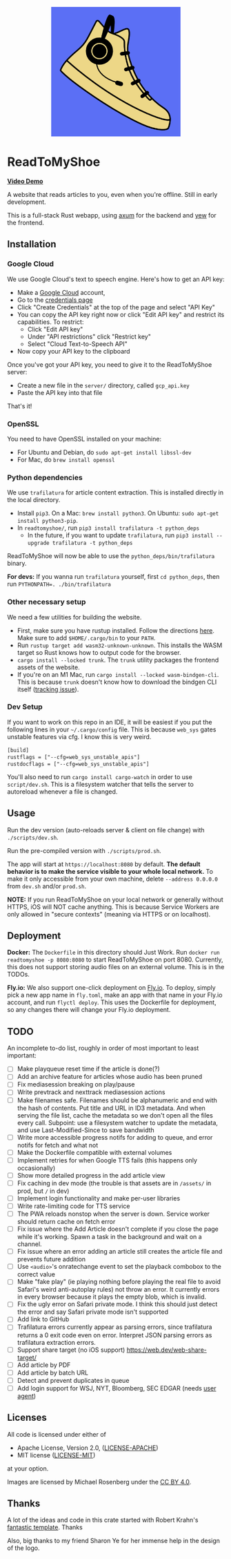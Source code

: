 <p align="center">
    <img width="300" height="300" src="logos/rtms-color-512x512.png" alt="ReadToMyShoe logo">
</p>

# ReadToMyShoe

[**Video Demo**](https://www.dropbox.com/s/7i65qyv2i9uosp5/readtomyshoe_demo.mp4?dl=0)

A website that reads articles to you, even when you're offline. Still in early development.

This is a full-stack Rust webapp, using [axum](https://github.com/tokio-rs/axum) for the backend and [yew](https://yew.rs/) for the frontend.

## Installation

### Google Cloud

We use Google Cloud's text to speech engine. Here's how to get an API key:

* Make a [Google Cloud](https://cloud.google.com) account,
* Go to the [credentials page](https://console.cloud.google.com/apis/credentials)
* Click "Create Credentials" at the top of the page and select "API Key"
* You can copy the API key right now or click "Edit API key" and restrict its capabilities. To restrict:
    * Click "Edit API key"
    * Under "API restrictions" click "Restrict key"
    * Select "Cloud Text-to-Speech API"
* Now copy your API key to the clipboard

Once you've got your API key, you need to give it to the ReadToMyShoe server:

* Create a new file in the `server/` directory, called `gcp_api.key`
* Paste the API key into that file

That's it!

### OpenSSL

You need to have OpenSSL installed on your machine:

* For Ubuntu and Debian, do `sudo apt-get install libssl-dev`
* For Mac, do `brew install openssl`

### Python dependencies

We use `trafilatura` for article content extraction. This is installed directly in the local directory.

* Install `pip3`. On a Mac: `brew install python3`. On Ubuntu: `sudo apt-get install python3-pip`.
* In `readtomyshoe/`, run `pip3 install trafilatura -t python_deps`
    * In the future, if you want to update `trafilatura`, run `pip3 install --upgrade trafilatura -t python_deps`

ReadToMyShoe will now be able to use the `python_deps/bin/trafilatura` binary.

**For devs:** If you wanna run `trafilatura` yourself, first `cd python_deps`, then run `PYTHONPATH=. ./bin/trafilatura`

### Other necessary setup

We need a few utilities for building the website.

* First, make sure you have rustup installed. Follow the directions [here](https://rustup.rs/). Make sure to add `$HOME/.cargo/bin` to your `PATH`.
* Run `rustup target add wasm32-unknown-unknown`. This installs the WASM target so Rust knows how to output code for the browser.
* `cargo install --locked trunk`. The `trunk` utility packages the frontend assets of the website.
* If you're on an M1 Mac, run  `cargo install --locked wasm-bindgen-cli`. This is because `trunk` doesn't know how to download the bindgen CLI itself ([tracking issue](https://github.com/thedodd/trunk/pull/375)).

### Dev Setup

If you want to work on this repo in an IDE, it will be easiest if you put the following lines in your `~/.cargo/config` file. This is because `web_sys` gates unstable features via cfg. I know this is very weird.
```
[build]
rustflags = ["--cfg=web_sys_unstable_apis"]
rustdocflags = ["--cfg=web_sys_unstable_apis"]
```

You'll also need to run `cargo install cargo-watch` in order to use `script/dev.sh`. This is a filesystem watcher that tells the server to autoreload whenever a file is changed.

## Usage

Run the dev version (auto-reloads server & client on file change) with `./scripts/dev.sh`.

Run the pre-compiled version with `./scripts/prod.sh`.

The app will start at `https://localhost:8080` by default. **The default behavior is to make the service visible to your whole local network.** To make it only accessible from your own machine, delete `--address 0.0.0.0` from `dev.sh` and/or `prod.sh`.

**NOTE:** If you run ReadToMyShoe on your local network or generally without HTTPS, iOS will NOT cache anything. This is because Service Workers are only allowed in "secure contexts" (meaning via HTTPS or on localhost).

## Deployment

**Docker:** The `Dockerfile` in this directory should Just Work. Run `docker run readtomyshoe -p 8080:8080` to start ReadToMyShoe on port 8080. Currently, this does not support storing audio files on an external volume. This is in the TODOs.

**Fly.io:** We also support one-click deployment on [Fly.io](https://fly.io). To deploy, simply pick a new app name in `fly.toml`, make an app with that name in your Fly.io account, and run `flyctl deploy`. This uses the Dockerfile for deployment, so any changes there will change your Fly.io deployment.

## TODO

An incomplete to-do list, roughly in order of most important to least important:

- [ ] Make playqueue reset time if the article is done(?)
- [ ] Add an archive feature for articles whose audio has been pruned
- [ ] Fix mediasession breaking on play/pause
- [ ] Write prevtrack and nexttrack mediasession actions
- [ ] Make filenames safe. Filenames should be alphanumeric and end with the hash of contents. Put title and URL in ID3 metadata. And when serving the file list, cache the metadata so we don't open all the files every call. Subpoint: use a filesystem watcher to update the metadata, and use Last-Modified-Since to save bandwidth
- [ ] Write more accessible progress notifs for adding to queue, and error notifs for fetch and what not
- [ ] Make the Dockerfile compatible with external volumes
- [ ] Implement retries for when Google TTS fails (this happens only occasionally)
- [ ] Show more detailed progress in the add article view
- [ ] Fix caching in dev mode (the trouble is that assets are in `/assets/` in prod, but `/` in dev)
- [ ] Implement login functionality and make per-user libraries
- [ ] Write rate-limiting code for TTS service
- [ ] The PWA reloads nonstop when the server is down. Service worker should return cache on fetch error
- [ ] Fix issue where the Add Article doesn't complete if you close the page while it's working. Spawn a task in the background and wait on a channel.
- [ ] Fix issue where an error adding an article still creates the article file and prevents future addition
- [ ] Use `<audio>`'s onratechange event to set the playback combobox to the correct value
- [ ] Make "fake play" (ie playing nothing before playing the real file to avoid Safari's weird anti-autoplay rules) not throw an error. It currently errors in every browser because it plays the empty blob, which is invalid.
- [ ] Fix the ugly error on Safari private mode. I think this should just detect the error and say Safari private mode isn't supported
- [ ] Add link to GitHub
- [ ] Trafilatura errors currently appear as parsing errors, since trafilatura returns a 0 exit code even on error. Interpret JSON parsing errors as trafilatura extraction errors.
- [ ] Support share target (no iOS support) https://web.dev/web-share-target/
- [ ] Add article by PDF
- [ ] Add article by batch URL
- [ ] Detect and prevent duplicates in queue
- [ ] Add login support for WSJ, NYT, Bloomberg, SEC EDGAR (needs [user agent](https://www.sec.gov/os/webmaster-faq#code-support))

## Licenses

All code is licensed under either of

 * Apache License, Version 2.0, ([LICENSE-APACHE](LICENSE-APACHE))
 * MIT license ([LICENSE-MIT](LICENSE-MIT))

at your option.

Images are licensed by Michael Rosenberg under the [CC BY 4.0](https://creativecommons.org/licenses/by/4.0/).

## Thanks

A lot of the ideas and code in this crate started with Robert Krahn's [fantastic template](https://robert.kra.hn/posts/2022-04-03_rust-web-wasm/#making-the-file-server-support-a-spa-app). Thanks

Also, big thanks to my friend Sharon Ye for her immense help in the design of the logo.

